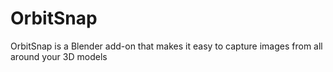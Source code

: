 # OrbitSnap
OrbitSnap is a Blender add-on that makes it easy to capture images from all around your 3D models
